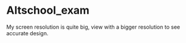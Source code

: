 # Altschool_exam
My screen resolution is quite big, view with a bigger resolution to see accurate design.
